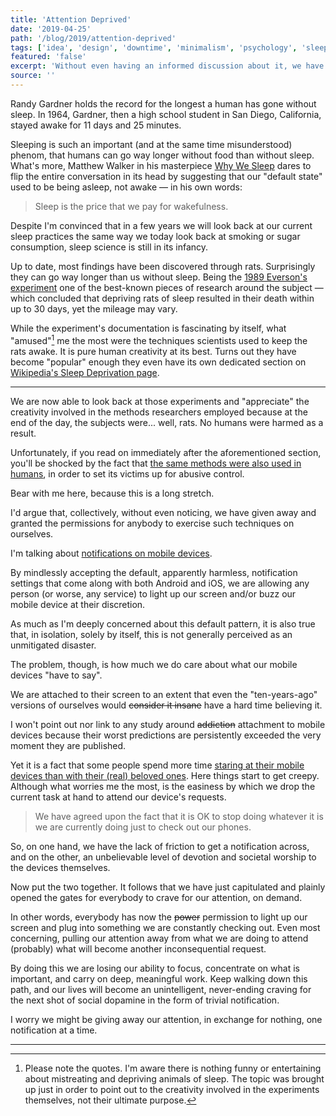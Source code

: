 ```yaml
---
title: 'Attention Deprived'
date: '2019-04-25'
path: '/blog/2019/attention-deprived'
tags: ['idea', 'design', 'downtime', 'minimalism', 'psychology', 'sleep']
featured: 'false'
excerpt: 'Without even having an informed discussion about it, we have just capitulated and plainly opened the gates for everybody to light up our devices displays, on demand.'
source: ''
---
```


Randy Gardner holds the record for the longest a human has gone without sleep. In 1964, Gardner, then a high school student in San Diego, California, stayed awake for 11 days and 25 minutes.

Sleeping is such an important (and at the same time misunderstood) phenom, that humans can go way longer without food than without sleep. What's more, Matthew Walker in his masterpiece [Why We Sleep](https://www.amazon.com/dp/1501144316/) dares to flip the entire conversation in its head by suggesting that our "default state" used to be being asleep, not awake — in his own words:

> Sleep is the price that we pay for wakefulness.

Despite I'm convinced that in a few years we will look back at our current sleep practices the same way we today look back at smoking or sugar consumption, sleep science is still in its infancy.

Up to date, most findings have been discovered through rats. Surprisingly they can go way longer than us without sleep. Being the [1989 Everson's experiment](https://academic.oup.com/sleep/article/12/1/13/2742633) one of the best-known pieces of research around the subject — which concluded that depriving rats of sleep resulted in their death within up to 30 days, yet the mileage may vary.

While the experiment's documentation is fascinating by itself, what "amused"[^1] me the most were the techniques scientists used to keep the rats awake. It is pure human creativity at its best. Turns out they have become "popular" enough they even have its own dedicated section on [Wikipedia's Sleep Deprivation page](https://en.wikipedia.org/wiki/Sleep_deprivation#Scientific_study_of_laboratory_animals).

---

We are now able to look back at those experiments and "appreciate" the creativity involved in the methods researchers employed because at the end of the day, the subjects were... well, rats. No humans were harmed as a result.

Unfortunately, if you read on immediately after the aforementioned section, you'll be shocked by the fact that [the same methods were also used in humans](https://www.domesticshelters.org/articles/identifying-abuse/sleep-deprivation-as-abuse), in order to set its victims up for abusive control.

Bear with me here, because this is a long stretch.

I'd argue that, collectively, without even noticing, we have given away and granted the permissions for anybody to exercise such techniques on ourselves.

I'm talking about [notifications on mobile devices](/blog/2016/little-hacks/).

By mindlessly accepting the default, apparently harmless, notification settings that come along with both Android and iOS, we are allowing any person (or worse, any service) to light up our screen and/or buzz our mobile device at their discretion.

As much as I'm deeply concerned about this default pattern, it is also true that, in isolation, solely by itself, this is not generally perceived as an unmitigated disaster.

The problem, though, is how much we do care about what our mobile devices "have to say".

We are attached to their screen to an extent that even the "ten-years-ago" versions of ourselves would ~~consider it insane~~ have a hard time believing it.

I won't point out nor link to any study around ~~addiction~~ attachment to mobile devices because their worst predictions are persistently exceeded the very moment they are published.

Yet it is a fact that some people spend more time [staring at their mobile devices than with their (real) beloved ones](/blog/2018/ready-player-one/). Here things start to get creepy. Although what worries me the most, is the easiness by which we drop the current task at hand to attend our device's requests.

> We have agreed upon the fact that it is OK to stop doing whatever it is we are currently doing just to check out our phones.

So, on one hand, we have the lack of friction to get a notification across, and on the other, an unbelievable level of devotion and societal worship to the devices themselves.

Now put the two together. It follows that we have just capitulated and plainly opened the gates for everybody to crave for our attention, on demand.

In other words, everybody has now the ~~power~~ permission to light up our screen and plug into something we are constantly checking out. Even most concerning, pulling our attention away from what we are doing to attend (probably) what will become another inconsequential request.

By doing this we are losing our ability to focus, concentrate on what is important, and carry on deep, meaningful work. Keep walking down this path, and our lives will become an unintelligent, never-ending craving for the next shot of social dopamine in the form of trivial notification.

I worry we might be giving away our attention, in exchange for nothing, one notification at a time.

---

[^1]: Please note the quotes. I'm aware there is nothing funny or entertaining about mistreating and depriving animals of sleep. The topic was brought up just in order to point out to the creativity involved in the experiments themselves, not their ultimate purpose.
